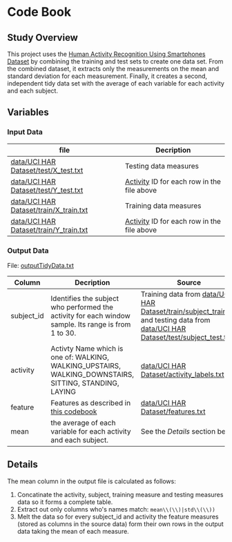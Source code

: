 # Code Book

## Study Overview

This project uses the [Human Activity Recognition Using Smartphones Dataset](data/UCI%20HAR%20Dataset/README.txt) by combining the training and test sets to create one data set. From the combined dataset, it extracts only the measurements on the mean and standard deviation for each measurement.  Finally, it creates a second, independent tidy data set with the average of each variable for each activity and each subject.

## Variables

### Input Data

| file  | Decription |
| ------------- | ------------- |
| [data/UCI HAR Dataset/test/X_test.txt](data/UCI%20HAR%20Dataset/test/X_test.txt) | Testing data measures |  
| [data/UCI HAR Dataset/test/Y_test.txt](data/UCI%20HAR%20Dataset/test/Y_test.txt) | [Activity](data/UCI%20HAR%20Dataset/activity_labels.txt) ID for each row in the file above |  
| [data/UCI HAR Dataset/train/X_train.txt](data/UCI%20HAR%20Dataset/train/X_train.txt) | Training data measures |  
| [data/UCI HAR Dataset/train/Y_train.txt](data/UCI%20HAR%20Dataset/train/Y_train.txt) | [Activity](data/UCI%20HAR%20Dataset/activity_labels.txt) ID for each row in the file above |  

### Output Data

File: [outputTidyData.txt](data/outputTidyData.txt)

| Column  | Decription | Source |
| ------------- | ------------- | ------------- |
| subject_id | Identifies the subject who performed the activity for each window sample. Its range is from 1 to 30. | Training data from [data/UCI HAR Dataset/train/subject_train.txt](data/UCI%20HAR%20Dataset/train/subject_train.txt) and testing data from [data/UCI HAR Dataset/test/subject_test.txt](data/UCI%20HAR%20Dataset//test/subject_test.txt) |
| activity  | Activty Name which is one of: WALKING, WALKING_UPSTAIRS, WALKING_DOWNSTAIRS, SITTING, STANDING, LAYING | [data/UCI HAR Dataset/activity_labels.txt](data/UCI%20HAR%20Dataset/activity_labels.txt) |
| feature | Features as described in [this codebook](data/UCI%20HAR%20Dataset/features_info.txt) | [data/UCI HAR Dataset/features.txt](data/UCI%20HAR%20Dataset/features.txt)
| mean  | the average of each variable for each activity and each subject. | See the *Details* section below |

## Details

The mean column in the output file is calculated as follows:

1. Concatinate the activity, subject, training measure and testing measures data so it forms a complete table.
2. Extract out only columns who's names match: `mean\\(\\)|std\\(\\))`
3. Melt the data so for every subject_id and activity the feature measures (stored as columns in the source data) form their own rows in the output data taking the mean of each measure.
